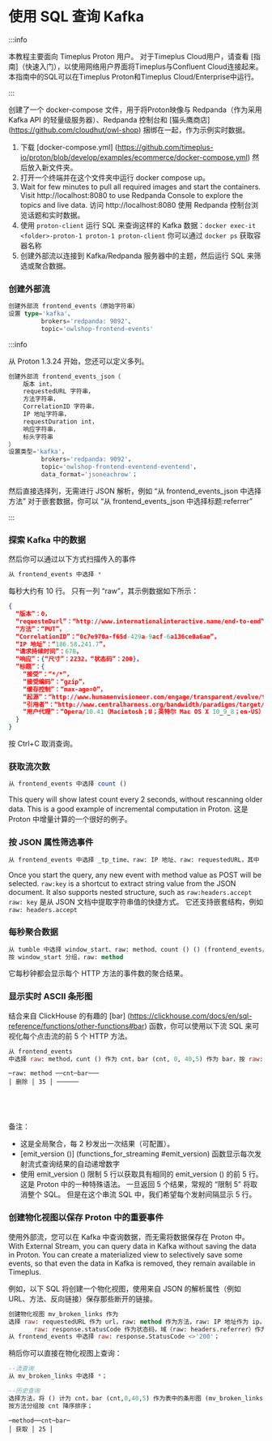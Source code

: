 # 使用 SQL 查询 Kafka

:::info

本教程主要面向 Timeplus Proton 用户。 对于Timeplus Cloud用户，请查看 [指南]（快速入门），以使用网络用户界面将Timeplus与Confluent Cloud连接起来。 本指南中的SQL可以在Timeplus Proton和Timeplus Cloud/Enterprise中运行。

:::

创建了一个 docker-compose 文件，用于将Proton映像与 Redpanda（作为采用 Kafka API 的轻量级服务器）、Redpanda 控制台和 [猫头鹰商店] (https://github.com/cloudhut/owl-shop) 捆绑在一起，作为示例实时数据。

1. 下载 [docker-compose.yml] (https://github.com/timeplus-io/proton/blob/develop/examples/ecommerce/docker-compose.yml) 然后放入新文件夹。
2. 打开一个终端并在这个文件夹中运行 docker compose up。
3. Wait for few minutes to pull all required images and start the containers. Visit http://localhost:8080 to use Redpanda Console to explore the topics and live data. 访问 http://localhost:8080 使用 Redpanda 控制台浏览话题和实时数据。
4. 使用 `proton-client` 运行 SQL 来查询这样的 Kafka 数据：`docker exec-it <folder>-proton-1 proton-1 proton-client` 你可以通过 `docker ps` 获取容器名称
5. 创建外部流以连接到 Kafka/Redpanda 服务器中的主题，然后运行 SQL 来筛选或聚合数据。

### 创建外部流

```sql
创建外部流 frontend_events（原始字符串）
设置 type='kafka'、
         brokers='redpanda: 9092'、
         topic='owlshop-frontend-events'
```

:::info

从 Proton 1.3.24 开始，您还可以定义多列。

```sql
创建外部流 frontend_events_json（
	版本 int，
	requestedURL 字符串，
	方法字符串，
	CorrelationID 字符串，
	IP 地址字符串，
	requestDuration int，
	响应字符串，
	标头字符串
）
设置类型='kafka'，
         brokers='redpanda: 9092'，
         topic='owlshop-frontend-eventend-eventend'，
         data_format='jsoneachrow'；
```

然后直接选择列，无需进行 JSON 解析，例如 “从 frontend_events_json 中选择方法” 对于嵌套数据，你可以 “从 frontend_events_json 中选择标题:referrer”

:::

### 探索 Kafka 中的数据

然后你可以通过以下方式扫描传入的事件

```sql
从 frontend_events 中选择 *
```

每秒大约有 10 行。 只有一列 “raw”，其示例数据如下所示：

```json
{
  “版本”：0，
  “requesteDurl”：“http://www.internationalinteractive.name/end-to-end”，
  “方法”：“PUT”，
  “CorrelationID”：“0c7e970a-f65d-429a-9acf-6a136ce0a6ae”，
  “IP 地址”：“186.58.241.7”，
  “请求持续时间”：678，
  “响应”：{“尺寸”：2232，“状态码”：200}，
  ”标题”：{
    “接受”：“*/*”，
    “接受编码”：“gzip”，
    “缓存控制”：“max-age=0”，
    “起源”：“http://www.humanenvisioneer.com/engage/transparent/evolve/target”，
    “引用者”：“http://www.centralharness.org/bandwidth/paradigms/target/whiteboard”，
    “用户代理”：“Opera/10.41（Macintosh；U；英特尔 Mac OS X 10_9_8；en-US）Prestos /2.10.292 版本/13.00”
  }
}
```

按 Ctrl+C 取消查询。

### 获取流次数

```sql
从 frontend_events 中选择 count ()
```

This query will show latest count every 2 seconds, without rescanning older data. This is a good example of incremental computation in Proton. 这是 Proton 中增量计算的一个很好的例子。

### 按 JSON 属性筛选事件

```sql
从 frontend_events 中选择 _tp_time、raw: IP 地址、raw: requestedURL，其中 raw: method='post'
```

Once you start the query, any new event with method value as POST will be selected. <code>raw:key</code> is a shortcut to extract string value from the JSON document. It also supports nested structure, such as <code>raw:headers.accept</code> `raw: key` 是从 JSON 文档中提取字符串值的快捷方式。 它还支持嵌套结构，例如 `raw: headers.accept`

### 每秒聚合数据

```sql
从 tumble 中选择 window_start、raw: method、count () () (frontend_events，now () ,1s)
按 window_start 分组，raw: method
```

它每秒钟都会显示每个 HTTP 方法的事件数的聚合结果。

### 显示实时 ASCII 条形图

结合来自 ClickHouse 的有趣的 [bar] (https://clickhouse.com/docs/en/sql-reference/functions/other-functions#bar) 函数，你可以使用以下流 SQL 来可视化每个点击流的前 5 个 HTTP 方法。

```sql
从 frontend_events
中选择 raw: method，cunt () 作为 cnt，bar (cnt, 0, 40,5) 作为 bar，按 raw: method 分组按 cnt desc limit 5 by emit_version ()
```

```
─raw: method ──cnt─bar───
│ 删除 │ 35 │ ──────





```

备注：

- 这是全局聚合，每 2 秒发出一次结果（可配置）。
- [emit_version ()] (functions_for_streaming #emit_version) 函数显示每次发射流式查询结果的自动递增数字
- 使用 emit_version () 限制 5 行以获取具有相同的 emit_version () 的前 5 行。 这是 Proton 中的一种特殊语法。 一旦返回 5 个结果，常规的 “限制 5” 将取消整个 SQL。 但是在这个串流 SQL 中，我们希望每个发射间隔显示 5 行。

### 创建物化视图以保存 Proton 中的重要事件

使用外部流，您可以在 Kafka 中查询数据，而无需将数据保存在 Proton 中。 With External Stream, you can query data in Kafka without saving the data in Proton. You can create a materialized view to selectively save some events, so that even the data in Kafka is removed, they remain available in Timeplus.

例如，以下 SQL 将创建一个物化视图，使用来自 JSON 的解析属性（例如 URL、方法、反向链接）保存那些断开的链接。

```sql
创建物化视图 mv_broken_links 作为
选择 raw: requestedURL 作为 url，raw: method 作为方法，raw: IP 地址作为 ip，
       raw: response.statusCode 作为状态码，域（raw: headers.referrer）作为引用
从 frontend_events 中选择 raw: response.StatusCode <>'200'；
```

稍后你可以直接在物化视图上查询：

```sql
--流查询
从 mv_broken_links 中选择 *；

--历史查询
选择方法，将 () 计为 cnt，bar (cnt,0,40,5) 作为表中的条形图 (mv_broken_links)
按方法分组按 cnt 降序排序；
```

```
─method──cnt─bar─
│ 获取 │ 25 │






```
